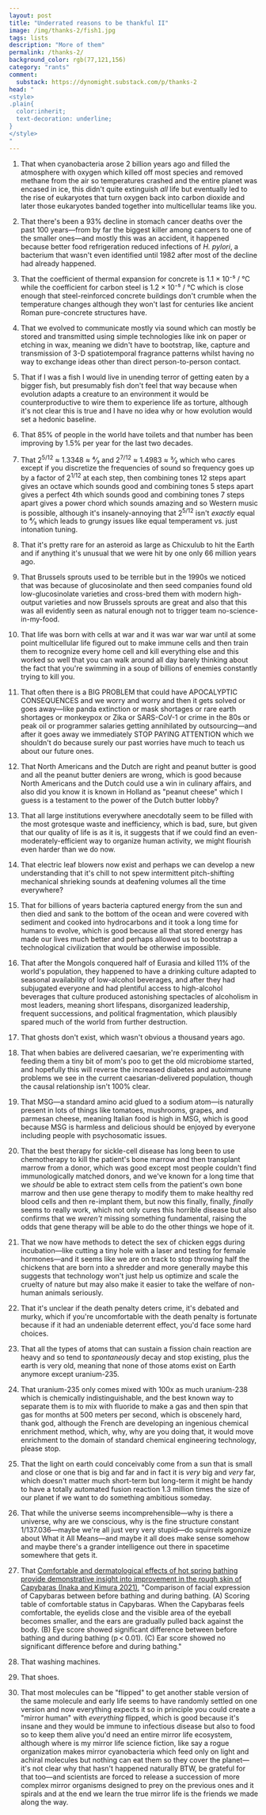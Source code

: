 ```yaml
---
layout: post
title: "Underrated reasons to be thankful II"
image: /img/thanks-2/fish1.jpg
tags: lists
description: "More of them"
permalink: /thanks-2/
background_color: rgb(77,121,156)
category: "rants"
comment:
  substack: https://dynomight.substack.com/p/thanks-2
head: "
<style>
.plain{
  color:inherit;
  text-decoration: underline;
}
</style>
"
---
```


1. That when cyanobacteria arose 2 billion years ago and filled the atmosphere with oxygen which killed off most species and removed methane from the air so temperatures crashed and the entire planet was encased in ice, this didn't quite extinguish *all* life but eventually led to the rise of eukaryotes that turn oxygen back into carbon dioxide and later those eukaryotes banded together into multicellular teams like you.

2. That there's been a 93% decline in stomach cancer deaths over the past 100 years—from by far the biggest killer among cancers to one of the smaller ones—and mostly this was an accident, it happened because better food refrigeration reduced infections of *H. pylori*, a bacterium that wasn't even identified until 1982 after most of the decline had already happened.

3. That the coefficient of thermal expansion for concrete is 1.1 × 10⁻⁵ / °C while the coefficient for carbon steel is 1.2  × 10⁻⁵ / °C which is close enough that steel-reinforced concrete buildings don't crumble when the temperature changes although they won't last for centuries like ancient Roman pure-concrete structures have.

4. That we evolved to communicate mostly via sound which can mostly be stored and transmitted using simple technologies like ink on paper or etching in wax, meaning we didn't have to bootstrap, like, capture and transmission of 3-D spatiotemporal fragrance patterns whilst having no way to exchange ideas other than direct person-to-person contact.

5. That if I was a fish I would live in unending terror of getting eaten by a bigger fish, but presumably fish don't feel that way because when evolution adapts a creature to an environment it would be counterproductive to wire them to experience life as torture, although it's not clear this is true and I have no idea why or how evolution would set a hedonic baseline.

6. That 85% of people in the world have toilets and that number has been improving by 1.5% per year for the last two decades.

7. That 2<sup>5/12</sup> ≈ 1.3348 ≈ ⁴⁄₃ and 2<sup>7/12</sup> ≈ 1.4983 ≈ ³⁄₂ which who cares except if you discretize the frequencies of sound so frequency goes up by a factor of 2<sup>1/12</sup> at each step, then combining tones 12 steps apart gives an octave which sounds good and combining tones 5 steps apart gives a perfect 4th which sounds good and combining tones 7 steps apart gives a power chord which sounds amazing and so Western music is possible, although it's insanely-annoying that 2<sup>5/12</sup> isn't *exactly* equal to ⁴⁄₃ which leads to grungy issues like equal temperament vs. just intonation tuning.

8. That it's pretty rare for an asteroid as large as Chicxulub to hit the Earth and if anything it's unusual that we were hit by one only 66 million years ago.

9. That Brussels sprouts used to be terrible but in the 1990s we noticed that was because of glucosinolate and then seed companies found old low-glucosinolate varieties and cross-bred them with modern high-output varieties and now Brussels sprouts are great and also that this was all evidently seen as natural enough not to trigger team no-science-in-my-food.

10. That life was born with cells at war and it was war war war until at some point multicellular life figured out to make immune cells and then train them to recognize every home cell and kill everything else and this worked so well that you can walk around all day barely thinking about the fact that you're swimming in a soup of billions of enemies constantly trying to kill you.

11. That often there is a BIG PROBLEM that could have APOCALYPTIC CONSEQUENCES and we worry and worry and then it gets solved or goes away—like panda extinction or mask shortages or rare earth shortages or monkeypox or Zika or SARS-CoV-1 or crime in the 80s or peak oil or programmer salaries getting annihilated by outsourcing—and after it goes away we immediately STOP PAYING ATTENTION which we shouldn't do because surely our past worries have much to teach us about our future ones.

12. That North Americans and the Dutch are right and peanut butter is good and all the peanut butter deniers are wrong, which is good because North Americans and the Dutch could use a win in culinary affairs, and also did you know it is known in Holland as "peanut cheese" which I guess is a testament to the power of the Dutch butter lobby?

13. That all large institutions everywhere anecdotally seem to be filled with the most grotesque waste and inefficiency, which is bad, sure, but given that our quality of life is as it is, it suggests that if we could find an even-moderately-efficient way to organize human activity, we might flourish even harder than we do now.

14. That electric leaf blowers now exist and perhaps we can develop a new understanding that it's chill to not spew intermittent pitch-shifting mechanical shrieking sounds at deafening volumes all the time everywhere?

15. That for billions of years bacteria captured energy from the sun and then died and sank to the bottom of the ocean and were covered with sediment and cooked into hydrocarbons and it took a long time for humans to evolve, which is good because all that stored energy has made our lives much better and perhaps allowed us to bootstrap a technological civilization that would be otherwise impossible.

16. That after the Mongols conquered half of Eurasia and killed 11% of the world's population, they happened to have a drinking culture adapted to seasonal availability of low-alcohol beverages, and after they had subjugated everyone and had plentiful access to high-alcohol beverages that culture produced astonishing spectacles of alcoholism in most leaders, meaning short lifespans, disorganized leadership, frequent successions, and political fragmentation, which plausibly spared much of the world from further destruction.

17. That ghosts don't exist, which wasn't obvious a thousand years ago.

18. That when babies are delivered caesarian, we're experimenting with feeding them a tiny bit of mom's poo to get the old microbiome started, and hopefully this will reverse the increased diabetes and autoimmune problems we see in the current caesarian-delivered population, though the causal relationship isn't 100% clear.

19. That MSG—a standard amino acid glued to a sodium atom—is naturally present in lots of things like tomatoes, mushrooms, grapes, and parmesan cheese, meaning Italian food is high in MSG, which is good because MSG is harmless and delicious should be enjoyed by everyone including people with psychosomatic issues.

20. That the best therapy for sickle-cell disease has long been to use chemotherapy to kill the patient's bone marrow and then transplant marrow from a donor, which was good except most people couldn't find immunologically matched donors, and we've known for a long time that we *should* be able to extract stem cells from the patient's own bone marrow and then use gene therapy to modify them to make healthy red blood cells and then re-implant them, but now this finally, finally, *finally* seems to really work, which not only cures this horrible disease but also confirms that we *weren't* missing something fundamental, raising the odds that gene therapy will be able to do the other things we hope of it.

21. That we now have methods to detect the sex of chicken eggs during incubation—like cutting a tiny hole with a laser and testing for female hormones—and it seems like we are on track to stop throwing half the chickens that are born into a shredder and more generally maybe this suggests that technology won't just help us optimize and scale the cruelty of nature but may also make it easier to take the welfare of non-human animals seriously.

22. That it's unclear if the death penalty deters crime, it's debated and murky, which if you're uncomfortable with the death penalty is fortunate because if it had an undeniable deterrent effect, you'd face some hard choices.

23. That all the types of atoms that can sustain a fission chain reaction are heavy and so tend to *spontaneously* decay and stop existing, plus the earth is very old, meaning that none of those atoms exist on Earth anymore except uranium-235. 

24. That uranium-235 only comes mixed with 100x as much uranium-238 which is chemically indistinguishable, and the best known way to separate them is to mix with fluoride to make a gas and then spin that gas for months at 500 meters per second, which is obscenely hard, thank god, although the French are developing an ingenious chemical enrichment method, which, why, why are you doing that, it would move enrichment to the domain of standard chemical engineering technology, please stop.

25. That the light on earth could conceivably come from a sun that is small and close or one that is big and far and in fact it is *very* big and *very* far, which doesn't matter much short-term but long-term it might be handy to have a totally automated fusion reaction 1.3 million times the size of our planet if we want to do something ambitious someday.

26. That while the universe seems incomprehensible—why is there a universe, why are we conscious, why is the fine structure constant 1/137.036—maybe we're all just very very stupid—do squirrels agonize about What it All Means—and maybe it all does make sense somehow and maybe there's a grander intelligence out there in spacetime somewhere that gets it.

27. That <a class="plain" href="https://doi.org/10.1038%2Fs41598-021-03102-4">Comfortable and dermatological effects of hot spring bathing provide demonstrative insight into improvement in the rough skin of Capybaras (Inaka and Kimura 2021)</a>, "Comparison of facial expression of Capybaras between before bathing and during bathing. (A) Scoring table of comfortable status in Capybaras. When the Capybaras feels comfortable, the eyelids close and the visible area of the eyeball becomes smaller, and the ears are gradually pulled back against the body. (B) Eye score showed significant difference between before bathing and during bathing (p < 0.01). (C) Ear score showed no significant difference before and during bathing."

28. That washing machines.

29. That shoes.

30. That most molecules can be "flipped" to get another stable version of the same molecule and early life seems to have randomly settled on one version and now everything expects it so in principle you could create a "mirror human" with *everything* flipped, which is good because it's insane and they would be immune to infectious disease but also to food so to keep them alive you'd need an entire mirror life ecosystem, although where is my mirror life science fiction, like say a rogue organization makes mirror cyanobacteria which feed only on light and achiral molecules but nothing can eat them so they cover the planet—it's not clear why that hasn't happened naturally BTW, be grateful for that too—and scientists are forced to release a succession of more complex mirror organisms designed to prey on the previous ones and it spirals and at the end we learn the true mirror life is the friends we made along the way.
